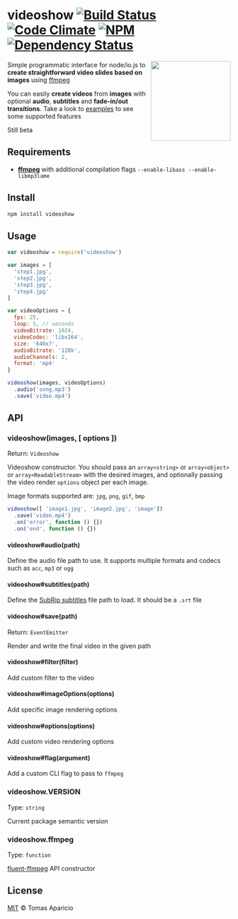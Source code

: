 # videoshow [![Build Status](https://api.travis-ci.org/h2non/videoshow.svg?branch=master)][travis] [![Code Climate](https://codeclimate.com/github/h2non/videoshow/badges/gpa.svg)](https://codeclimate.com/github/h2non/videoshow) [![NPM](https://img.shields.io/npm/v/videoshow.svg)][npm] [![Dependency Status](https://gemnasium.com/h2non/videoshow.svg)][gemnasium]

<img src="https://github.com/h2non/videoshow/blob/master/test/fixtures/norris.gif" width="180" align="right" />

Simple programmatic interface for node/io.js to **create straightforward video slides based on images** using [ffmpeg](http://ffmpeg.org)

You can easily **create videos** from **images** with optional **audio**, **subtitles** and **fade-in/out transitions**.
Take a look to [examples](https://github.com/h2non/videoshow/tree/master/examples) to see some supported features

Still beta

## Requirements

- **[ffmpeg](http://ffmpeg.org)** with additional compilation flags `--enable-libass --enable-libmp3lame`

## Install

```bash
npm install videoshow
```

## Usage

```js
var videoshow = require('videoshow')

var images = [
  'step1.jpg',
  'step2.jpg',
  'step3.jpg',
  'step4.jpg'
]

var videoOptions = {
  fps: 25,
  loop: 5, // seconds
  videoBitrate: 1024,
  videoCodec: 'libx264',
  size: '640x?',
  audioBitrate: '128k',
  audioChannels: 2,
  format: 'mp4'
}

videoshow(images, videoOptions)
  .audio('song.mp3')
  .save('video.mp4')
```

## API

### videoshow(images, [ options ])
Return: `Videoshow`

Videoshow constructor. You should pass an `array<string>` or `array<object>` or `array<ReadableStream>` with the desired images,
and optionally passing the video render `options` object per each image.

Image formats supported are: `jpg`, `png`, `gif`, `bmp`

```js
videoshow([ 'image1.jpg', 'image2.jpg', 'image'])
  .save('video.mp4')
  .on('error', function () {})
  .on('end', function () {})
```

#### videoshow#audio(path)

Define the audio file path to use. It supports multiple formats and codecs such as `acc`, `mp3` or `ogg`

#### videoshow#subtitles(path)

Define the [SubRip subtitles](http://en.wikipedia.org/wiki/SubRip#SubRip_text_file_format)
file path to load. It should be a `.srt` file

#### videoshow#save(path)
Return: `EventEmitter`

Render and write the final video in the given path

#### videoshow#filter(filter)

Add custom filter to the video

#### videoshow#imageOptions(options)

Add specific image rendering options

#### videoshow#options(options)

Add custom video rendering options

#### videoshow#flag(argument)

Add a custom CLI flag to pass to `ffmpeg`

### videoshow.VERSION
Type: `string`

Current package semantic version

### videoshow.ffmpeg
Type: `function`

[fluent-ffmpeg](https://github.com/fluent-ffmpeg/node-fluent-ffmpeg) API constructor

## License

[MIT](http://opensource.org/licenses/MIT) © Tomas Aparicio

[travis]: http://travis-ci.org/h2non/videoshow
[gemnasium]: https://gemnasium.com/h2non/videoshow
[npm]: http://npmjs.org/package/videoshow
